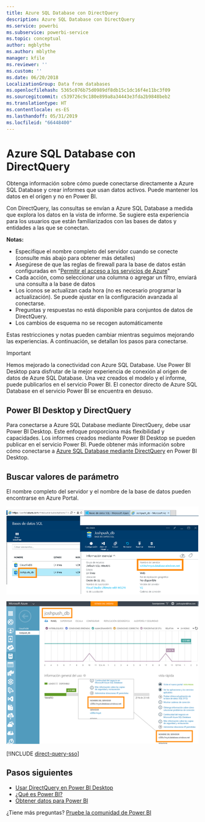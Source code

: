 ```yaml
---
title: Azure SQL Database con DirectQuery
description: Azure SQL Database con DirectQuery
ms.service: powerbi
ms.subservice: powerbi-service
ms.topic: conceptual
author: mgblythe
ms.author: mblythe
manager: kfile
ms.reviewer: ''
ms.custom: ''
ms.date: 06/20/2018
LocalizationGroup: Data from databases
ms.openlocfilehash: 5365c076b75d0989df8db15c1dc16f4e11bc3f09
ms.sourcegitcommit: c539726c9c180e899a8a34443e3fda2b9848beb2
ms.translationtype: HT
ms.contentlocale: es-ES
ms.lasthandoff: 05/31/2019
ms.locfileid: "66448400"
---
```

# <a name="azure-sql-database-with-directquery"></a>Azure SQL Database con DirectQuery

Obtenga información sobre cómo puede conectarse directamente a Azure SQL Database y crear informes que usan datos activos. Puede mantener los datos en el origen y no en Power BI.

Con DirectQuery, las consultas se envían a Azure SQL Database a medida que explora los datos en la vista de informe. Se sugiere esta experiencia para los usuarios que están familiarizados con las bases de datos y entidades a las que se conectan.

**Notas:**

* Especifique el nombre completo del servidor cuando se conecte (consulte más abajo para obtener más detalles)
* Asegúrese de que las reglas de firewall para la base de datos están configuradas en "[Permitir el acceso a los servicios de Azure](https://msdn.microsoft.com/library/azure/ee621782.aspx)"
* Cada acción, como seleccionar una columna o agregar un filtro, enviará una consulta a la base de datos
* Los iconos se actualizan cada hora (no es necesario programar la actualización). Se puede ajustar en la configuración avanzada al conectarse.
* Preguntas y respuestas no está disponible para conjuntos de datos de DirectQuery.
* Los cambios de esquema no se recogen automáticamente

Estas restricciones y notas pueden cambiar mientras seguimos mejorando las experiencias. A continuación, se detallan los pasos para conectarse.

> [!Important]
> Hemos mejorado la conectividad con Azure SQL Database.  Use Power BI Desktop para disfrutar de la mejor experiencia de conexión al origen de datos de Azure SQL Database.  Una vez creados el modelo y el informe, puede publicarlos en el servicio Power BI.  El conector directo de Azure SQL Database en el servicio Power BI se encuentra en desuso.

## <a name="power-bi-desktop-and-directquery"></a>Power BI Desktop y DirectQuery

Para conectarse a Azure SQL Database mediante DirectQuery, debe usar Power BI Desktop. Este enfoque proporciona más flexibilidad y capacidades. Los informes creados mediante Power BI Desktop se pueden publicar en el servicio Power BI. Puede obtener más información sobre cómo conectarse a [Azure SQL Database mediante DirectQuery](desktop-use-directquery.md) en Power BI Desktop.

## <a name="finding-parameter-values"></a>Buscar valores de parámetro

El nombre completo del servidor y el nombre de la base de datos pueden encontrarse en Azure Portal.

![Nueva actualización de puerto de Azure](media/service-azure-sql-database-with-direct-connect/azureportnew_update.png)

![Actualización de Azure Portal](media/service-azure-sql-database-with-direct-connect/azureportal_update.png)

[!INCLUDE [direct-query-sso](includes/direct-query-sso.md)]

## <a name="next-steps"></a>Pasos siguientes

* [Usar DirectQuery en Power BI Desktop](desktop-use-directquery.md)  
* [¿Qué es Power BI?](power-bi-overview.md)  
* [Obtener datos para Power BI](service-get-data.md)  

¿Tiene más preguntas? [Pruebe la comunidad de Power BI](http://community.powerbi.com/)
